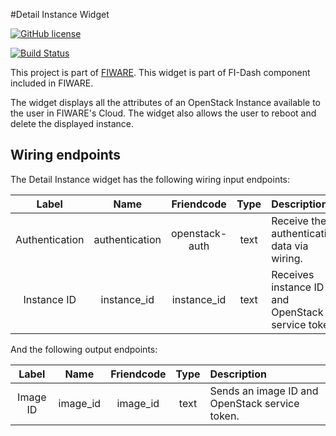 #Detail Instance Widget

[![GitHub license](https://img.shields.io/badge/license-AGPLv3-blue.svg)](https://raw.githubusercontent.com/fidash/widget-detailinstance/master/LICENSE.txt)

[![Build Status](https://build.conwet.fi.upm.es/jenkins/view/FI-Dash/job/Widget%20Detail%20Instance/badge/icon)](https://build.conwet.fi.upm.es/jenkins/view/FI-Dash/job/Widget%20Detail%20Instance/)

This project is part of [FIWARE](https://www.fiware.org/). This widget is part of FI-Dash component included in FIWARE.

The widget displays all the attributes of an OpenStack Instance available to the user in FIWARE's Cloud. The widget also allows the user to reboot and delete the displayed instance.


## Wiring endpoints

The Detail Instance widget has the following wiring input endpoints:

|Label|Name|Friendcode|Type|Description|
|:--:|:--:|:--:|:--:|:--|
|Authentication|authentication|openstack-auth|text|Receive the authentication data via wiring.|
|Instance ID|instance_id|instance_id|text|Receives instance ID and OpenStack service token.|


And the following output endpoints:

|Label|Name|Friendcode|Type|Description|
|:--:|:--:|:--:|:--:|:--|
|Image ID|image_id|image_id|text|Sends an image ID and OpenStack service token.|
